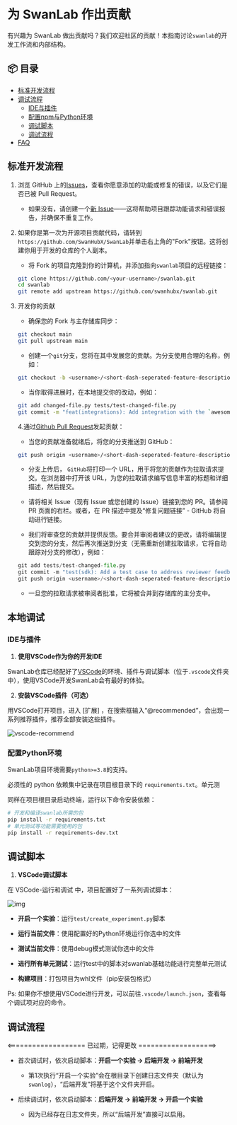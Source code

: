 # 为 SwanLab 作出贡献

有兴趣为 SwanLab 做出贡献吗？我们欢迎社区的贡献！本指南讨论`swanlab`的开发工作流和内部结构。

## 📦 目录

- [标准开发流程](#标准开发流程)
- [调试流程](#本地调试)
  - [IDE与插件](#IDE与插件)
  - [配置npm与Python环境](#配置npm与Python环境)
  - [调试脚本](#开发调试)
  - [调试流程](#调试流程)
- [FAQ](#FAQ)

## 标准开发流程

1. 浏览 GitHub 上的[Issues](https://github.com/SwanHubX/SwanLab/issues)，查看你愿意添加的功能或修复的错误，以及它们是否已被 Pull Request。

   - 如果没有，请创建一个[新 Issue](https://github.com/SwanHubX/SwanLab/issues/new/choose)——这将帮助项目跟踪功能请求和错误报告，并确保不重复工作。

2. 如果你是第一次为开源项目贡献代码，请转到`https://github.com/SwanHubX/SwanLab`并单击右上角的"Fork"按钮。这将创建你用于开发的仓库的个人副本。

   - 将 Fork 的项目克隆到你的计算机，并添加指向`swanlab`项目的远程链接：

   ```bash
   git clone https://github.com/<your-username>/swanlab.git
   cd swanlab
   git remote add upstream https://github.com/swanhubx/swanlab.git
   ```

3. 开发你的贡献

   - 确保您的 Fork 与主存储库同步：

   ```bash
   git checkout main
   git pull upstream main
   ```

   - 创建一个`git`分支，您将在其中发展您的贡献。为分支使用合理的名称，例如：

   ```bash
   git checkout -b <username>/<short-dash-seperated-feature-description>
   ```

   - 当你取得进展时，在本地提交你的改动，例如：

   ```bash
   git add changed-file.py tests/test-changed-file.py
   git commit -m "feat(integrations): Add integration with the `awesomepyml` library"
   ```

   4.通过[Github Pull Request](https://docs.github.com/en/pull-requests/collaborating-with-pull-requests/proposing-changes-to-your-work-with-pull-requests/about-pull-requests)发起贡献：

   - 当您的贡献准备就绪后，将您的分支推送到 GitHub：

   ```bash
   git push origin <username>/<short-dash-seperated-feature-description>
   ```

   - 分支上传后， `GitHub`将打印一个 URL，用于将您的贡献作为拉取请求提交。在浏览器中打开该 URL，为您的拉取请求编写信息丰富的标题和详细描述，然后提交。

   - 请将相关 Issue（现有 Issue 或您创建的 Issue）链接到您的 PR。请参阅 PR 页面的右栏。或者，在 PR 描述中提及“修复问题链接” - GitHub 将自动进行链接。

   - 我们将审查您的贡献并提供反馈。要合并审阅者建议的更改，请将编辑提交到您的分支，然后再次推送到分支（无需重新创建拉取请求，它将自动跟踪对分支的修改），例如：

   ```python
   git add tests/test-changed-file.py
   git commit -m "test(sdk): Add a test case to address reviewer feedback"
   git push origin <username>/<short-dash-seperated-feature-description>
   ```

   - 一旦您的拉取请求被审阅者批准，它将被合并到存储库的主分支中。

## 本地调试

### IDE与插件

1. **使用VSCode作为你的开发IDE**

SwanLab仓库已经配好了[VSCode](https://code.visualstudio.com/)的环境、插件与调试脚本（位于`.vscode`文件夹中），使用VSCode开发SwanLab会有最好的体验。

2. **安装VSCode插件（可选）**

用VSCode打开项目，进入 [扩展] ，在搜索框输入“@recommended”，会出现一系列推荐插件，推荐全部安装这些插件。

![vscode-recommend](/readme_files/contribution_images/vscode_recommend.png)

### 配置Python环境

SwanLab项目环境需要`python>=3.8`的支持。

必须性的 python 依赖集中记录在项目根目录下的 `requirements.txt`。单元测

同样在项目根目录启动终端，运行以下命令安装依赖：

```Bash
# 开发和编译swanlab所需的包
pip install -r requirements.txt
# 单元测试等功能需要使用的包
pip install -r requirements-dev.txt
```

## 调试脚本

1. **VSCode调试脚本**

在 VSCode-运行和调试 中，项目配置好了一系列调试脚本：

![img](/readme_files/contribution_images/debug.png)

- **开启一个实验**：运行`test/create_experiment.py`脚本

- **运行当前文件**：使用配置好的Python环境运行你选中的文件

- **测试当前文件**：使用debug模式测试你选中的文件

- **进行所有单元测试**：运行test中的脚本对swanlab基础功能进行完整单元测试

- **构建项目**：打包项目为whl文件（pip安装包格式）

Ps: 如果你不想使用VSCode进行开发，可以前往`.vscode/launch.json`，查看每个调试项对应的命令。

## 调试流程

<=================== 已过期，记得更改 ===================>

- 首次调试时，依次启动脚本：**开启一个实验 -> 后端开发 -> 前端开发**

  - 第1次执行“开启一个实验”会在根目录下创建日志文件夹（默认为`swanlog`），“后端开发”将基于这个文件夹开启。

- 后续调试时，依次启动脚本：**后端开发 -> 前端开发 -> 开启一个实验**

  - 因为已经存在日志文件夹，所以“后端开发”直接可以启用。
